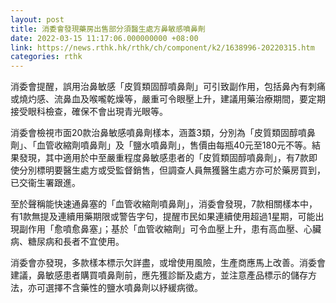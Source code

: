 ```yaml
---
layout: post
title: 消委會發現藥房出售部分須醫生處方鼻敏感噴鼻劑　
date: 2022-03-15 11:17:06.000000000 +08:00
link: https://news.rthk.hk/rthk/ch/component/k2/1638996-20220315.htm
categories: rthk
---
```


消委會提醒，誤用治鼻敏感「皮質類固醇噴鼻劑」可引致副作用，包括鼻內有刺痛或燒灼感、流鼻血及喉嚨乾燥等，嚴重可令眼壓上升，建議用藥治療期間，要定期接受眼科檢查，確保不會出現青光眼等。

消委會檢視市面20款治鼻敏感噴鼻劑樣本，涵蓋3類，分別為「皮質類固醇噴鼻劑」、「血管收縮劑噴鼻劑」及「鹽水噴鼻劑」，售價由每瓶40元至180元不等。結果發現，其中適用於中至嚴重程度鼻敏感患者的「皮質類固醇噴鼻劑」，有7款即使分別標明要醫生處方或受監督銷售，但調查人員無獲醫生處方亦可於藥房買到，已交衞生署跟進。

至於聲稱能快速通鼻塞的「血管收縮劑噴鼻劑」，消委會發現，7款相關樣本中，有1款無提及連續用藥期限或警告字句，提醒市民如果連續使用超過1星期，可能出現副作用「愈噴愈鼻塞」；基於「血管收縮劑」可令血壓上升，患有高血壓、心臟病、糖尿病和長者不宜使用。

消委會亦發現，多款樣本標示欠詳盡，或增使用風險，生產商應馬上改善。消委會建議，鼻敏感患者購買噴鼻劑前，應先獲診斷及處方，並注意產品標示的儲存方法，亦可選擇不含藥性的鹽水噴鼻劑以紓緩病徵。
